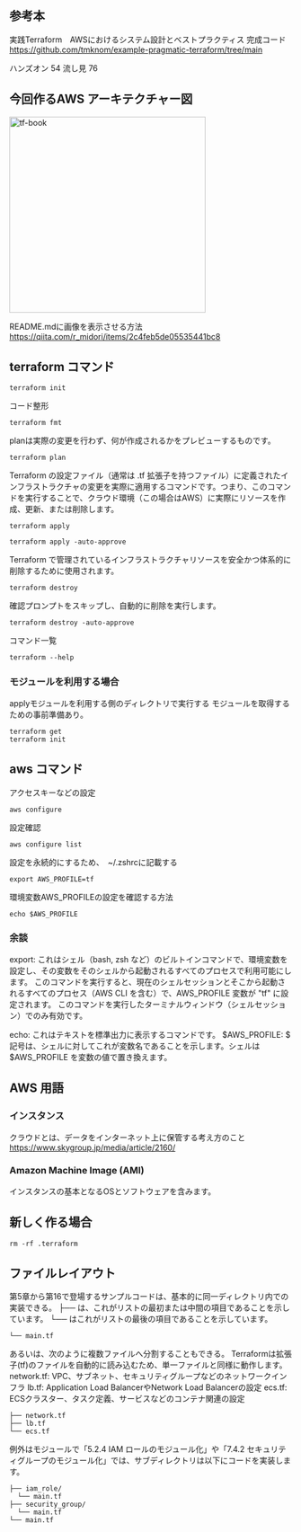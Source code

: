 ## 参考本
実践Terraform　AWSにおけるシステム設計とベストプラクティス
完成コード
https://github.com/tmknom/example-pragmatic-terraform/tree/main


ハンズオン 54
流し見 76

## 今回作るAWS アーキテクチャー図
<img width="349" alt="tf-book" src="https://github.com/user-attachments/assets/02bc29b0-f229-43d5-bd8c-1a2a24f086cf">

README.mdに画像を表示させる方法
https://qiita.com/r_midori/items/2c4feb5de05535441bc8

## terraform コマンド
```
terraform init
```

コード整形
```
terraform fmt
```

planは実際の変更を行わず、何が作成されるかをプレビューするものです。
```
terraform plan
```
Terraform の設定ファイル（通常は .tf 拡張子を持つファイル）に定義されたインフラストラクチャの変更を実際に適用するコマンドです。つまり、このコマンドを実行することで、クラウド環境（この場合はAWS）に実際にリソースを作成、更新、または削除します。
```
terraform apply
```
```
terraform apply -auto-approve
```
Terraform で管理されているインフラストラクチャリソースを安全かつ体系的に削除するために使用されます。
```
terraform destroy
```
確認プロンプトをスキップし、自動的に削除を実行します。
```
terraform destroy -auto-approve
```

コマンド一覧
```
terraform --help
```

### モジュールを利用する場合
applyモジュールを利用する側のディレクトリで実行する
モジュールを取得するための事前準備あり。
```
terraform get
terraform init
```

## aws コマンド
アクセスキーなどの設定
```
aws configure
```

設定確認
```
aws configure list
```
設定を永続的にするため、　~/.zshrcに記載する
```
export AWS_PROFILE=tf
```
環境変数AWS_PROFILEの設定を確認する方法
```
echo $AWS_PROFILE
```

### 余談　
export: これはシェル（bash, zsh など）のビルトインコマンドで、環境変数を設定し、その変数をそのシェルから起動されるすべてのプロセスで利用可能にします。
このコマンドを実行すると、現在のシェルセッションとそこから起動されるすべてのプロセス（AWS CLI を含む）で、AWS_PROFILE 変数が "tf" に設定されます。
このコマンドを実行したターミナルウィンドウ（シェルセッション）でのみ有効です。

echo: これはテキストを標準出力に表示するコマンドです。
$AWS_PROFILE: $ 記号は、シェルに対してこれが変数名であることを示します。シェルは $AWS_PROFILE を変数の値で置き換えます。


## AWS 用語
### インスタンス
クラウドとは、データをインターネット上に保管する考え方のこと
https://www.skygroup.jp/media/article/2160/

### Amazon Machine Image (AMI)
インスタンスの基本となるOSとソフトウェアを含みます。


## 新しく作る場合
```
rm -rf .terraform
```

## ファイルレイアウト
第5章から第16で登場するサンプルコードは、基本的に同一ディレクトリ内での実装できる。
├── は、これがリストの最初または中間の項目であることを示しています。
└── はこれがリストの最後の項目であることを示しています。

```
└── main.tf
```

あるいは、次のように複数ファイルへ分割することもできる。
Terraformは拡張子(tf)のファイルを自動的に読み込むため、単一ファイルと同様に動作します。
network.tf: VPC、サブネット、セキュリティグループなどのネットワークインフラ
lb.tf: Application Load BalancerやNetwork Load Balancerの設定
ecs.tf: ECSクラスター、タスク定義、サービスなどのコンテナ関連の設定
```
├── network.tf
├── lb.tf
└── ecs.tf
```

例外はモジュールで「5.2.4 IAM ロールのモジュール化」や「7.4.2 セキュリティグループのモジュール化」では、サブディレクトリは以下にコードを実装します。

```
├── iam_role/
  └── main.tf
├── security_group/
  └── main.tf
└── main.tf
```